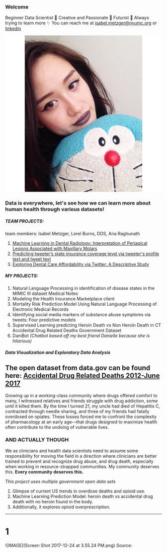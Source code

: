 ### Welcome

Beginner Data Scientist :crystal_ball: Creative and Passionate :pencil: Futurist :green_heart: Always trying to learn more :sparkles: You can reach me at [isabel.metzger@nyumc.org](url) or [linkedin](https://www.linkedin.com/in/isabel-metzger-53675366/)

![IMAGE](dora.jpg)

### Data is everywhere, let's see how we can learn more about human health through various datasets!

##### TEAM PROJECTS:
team members: Isabel Metzger, Lorel Burns, DDS, Ana Raghunath
1. [Machine Learning in Dental Radiology: Interpretation of Periapical Lesions Associated with Maxillary Molars](izzykayu.github.io/twitterdental.md)
2. [Predicting tweeter’s state insurance coverage level via tweeter's profile text and tweet text](izzykayu.github.io/twitterdental.md)
3. [Exploring Dental Care Affordability via Twitter: A Descriptive Study](izzykayu.github.io/twitterdental.md)

##### MY PROJECTS:
1. Natural Language Processing in identification of disease states in the MIMIC III dataset Medical Notes
2. Modeling the Health Insurance Marketplace client
3. Mortality Risk Prediction Model Using Natural Language Processing of Electronic Medical Records
4. Identifying social media markers of substance abuse symptoms via tweets: Four predictive models
5. Supervised Learning predicting Heroin Death vs Non Heroin Death in CT Accidental Drug Related Deaths Government Dataset 
6. DaniBot _(Chatbot based off my best friend Danielle because she is hilarious)_

##### Data Visualization and Exploratory Data Analysis
The open dataset from data.gov can be found here:
[Accidental Drug Related Deaths 2012-June 2017](https://catalog.data.gov/dataset/accidental-drug-related-deaths-january-2012-sept-2015)
----------
Growing up in a working-class community where drugs offered comfort to many, I witnessed relatives and friends struggle with drug addiction, some until it killed them. By the time I turned 21, my uncle had died of Hepatitis C, contracted through needle sharing, and three of my friends had fatally overdosed on opiates. These losses forced me to confront the complexity of pharmacology at an early age—that drugs designed to maximize health often contribute to the undoing of vulnerable lives.

### AND ACTUALLY THOUGH
We as clinicians and health data scientists need to assume some responsibility for moving the field in a direction where clinicians are better trained to prevent and recognize drug abuse, and drug death, especially when working in resource-strapped communities. My community deserves this. **Every community deserves this.**

_This project uses multiple government open data sets_
1. Glimpse of current US trends in overdose deaths and opioid use.
2. Machine Learning Prediction Model: heroin death vs accidental drug death with no heroin found in the body.
3. Additionally, it explores opioid overprescription.
-----------------

# 1
![IMAGE](Screen Shot 2017-12-24 at 3.55.24 PM.png)
Source: 

